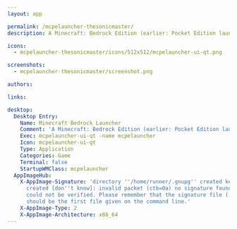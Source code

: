 ```yaml
---
layout: app

permalink: /mcpelauncher-thesonicmaster/
description: A Minecraft: Bedrock Edition (earlier: Pocket Edition launcher)

icons:
  - mcpelauncher-thesonicmaster/icons/512x512/mcpelauncher-ui-qt.png

screenshots:
  - mcpelauncher-thesonicmaster/screenshot.png

authors:

links:

desktop:
  Desktop Entry:
    Name: Minecraft Bedrock Launcher
    Comment: 'A Minecraft: Bedrock Edition (earlier: Pocket Edition launcher)'
    Exec: mcpelauncher-ui-qt -name mcpelauncher
    Icon: mcpelauncher-ui-qt
    Type: Application
    Categories: Game
    Terminal: false
    StartupWMClass: mcpelauncher
  AppImageHub:
    X-AppImage-Signature: 'directory ''/home/runner/.gnupg'' created keybox ''/home/runner/.gnupg/pubring.kbx''
      created [don''t know]: invalid packet (ctb=0a) no signature found the signature
      could not be verified. Please remember that the signature file (.sig or .asc)
      should be the first file given on the command line.'
    X-AppImage-Type: 2
    X-AppImage-Architecture: x86_64
---
```


